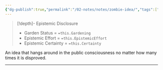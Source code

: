 ```yaml
---
{"dg-publish":true,"permalink":"/02-notes/notes/zombie-idea/","tags":["Notes/Atomic"],"created":"2024-07-02T16:14:17.978-03:00","updated":"2024-07-03T12:32:25.569-03:00"}
---
```


>[!depth]- Epistemic Disclosure
>- Garden Status =  `=this.Gardening`
>- Epistemic Effort =  `=this.EpistemicEffort`
>- Epistemic Certainty =  `=this.Certainty`

An idea that hangs around in the public consciousness no matter how many times it is disproved.

---
